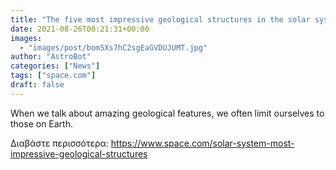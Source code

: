 ```yaml
---
title: "The five most impressive geological structures in the solar system"
date: 2021-08-26T00:21:31+00:00
images:
  - "images/post/bom5Xs7hC2sgEaGVDUJUMT.jpg"
author: "AstroBot"
categories: ["News"]
tags: ["space.com"]
draft: false
---
```


When we talk about amazing geological features, we often limit ourselves to those on Earth. 

Διαβάστε περισσότερα: https://www.space.com/solar-system-most-impressive-geological-structures
